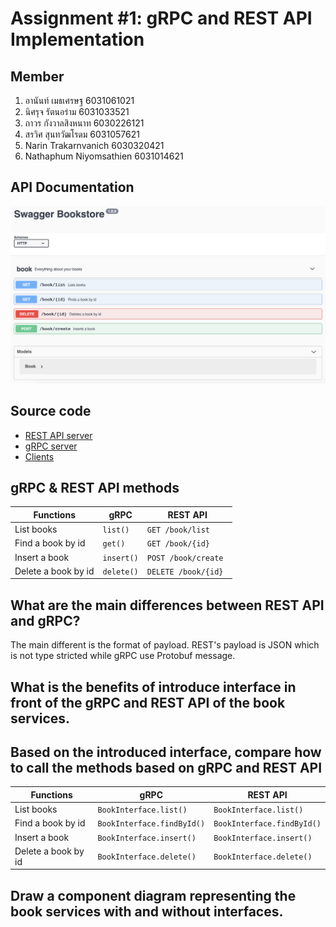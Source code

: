 # Assignment #1: gRPC and REST API Implementation

## Member

1. อานันท์ เมธเศรษฐ 6031061021
2. นิศรุจ รัตนอร่าม 6031033521
3. ถาวร กังวาลสิงหนาท 6030226121
4. สรวิศ สุนทวัฒโรดม 6031057621
5. Narin Trakarnvanich 6030320421
6. Nathaphum Niyomsathien 6031014621

## API Documentation

![Swagger](https://github.com/2110521-2563-1-Software-Architecture/soft-arch-hw-1/raw/master/images/swagger.png)

## Source code

- [REST API server](https://github.com/2110521-2563-1-Software-Architecture/soft-arch-hw-1/tree/master/src)
- [gRPC server](https://github.com/2110521-2563-1-Software-Architecture/soft-arch-hw-1/tree/master/gRPC)
- [Clients](https://github.com/2110521-2563-1-Software-Architecture/soft-arch-hw-1/tree/master/client)

## gRPC & REST API methods

| Functions           | gRPC       | REST API             |
| ------------------- | ---------- | -------------------- |
| List books          | `list()`   | `GET /book/list`     |
| Find a book by id   | `get()`    | `GET /book/{id}`     |
| Insert a book       | `insert()` | `POST /book/create`  |
| Delete a book by id | `delete()` | `DELETE /book/{id} ` |

## What are the main differences between REST API and gRPC?

The main different is the format of payload. REST's payload is JSON which is not
type stricted while gRPC use Protobuf message.

## What is the benefits of introduce interface in front of the gRPC and REST API of the book services.

## Based on the introduced interface, compare how to call the methods based on gRPC and REST API

| Functions           | gRPC                       | REST API                   |
| ------------------- | -------------------------- | -------------------------- |
| List books          | `BookInterface.list()`     | `BookInterface.list()`     |
| Find a book by id   | `BookInterface.findById()` | `BookInterface.findById()` |
| Insert a book       | `BookInterface.insert()`   | `BookInterface.insert()`   |
| Delete a book by id | `BookInterface.delete()`   | `BookInterface.delete()`   |

## Draw a component diagram representing the book services with and without interfaces.
